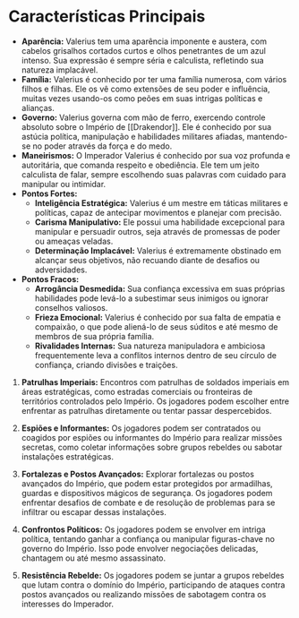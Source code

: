 # Características Principais

- **Aparência:** Valerius tem uma aparência imponente e austera, com cabelos grisalhos cortados curtos e olhos penetrantes de um azul intenso. Sua expressão é sempre séria e calculista, refletindo sua natureza implacável.
- **Família:** Valerius é conhecido por ter uma família numerosa, com vários filhos e filhas. Ele os vê como extensões de seu poder e influência, muitas vezes usando-os como peões em suas intrigas políticas e alianças.
- **Governo:** Valerius governa com mão de ferro, exercendo controle absoluto sobre o Império de [[Drakendor]]. Ele é conhecido por sua astúcia política, manipulação e habilidades militares afiadas, mantendo-se no poder através da força e do medo.
- **Maneirismos:** O Imperador Valerius é conhecido por sua voz profunda e autoritária, que comanda respeito e obediência. Ele tem um jeito calculista de falar, sempre escolhendo suas palavras com cuidado para manipular ou intimidar.
- **Pontos Fortes:**
  - **Inteligência Estratégica:** Valerius é um mestre em táticas militares e políticas, capaz de antecipar movimentos e planejar com precisão.
  - **Carisma Manipulativo:** Ele possui uma habilidade excepcional para manipular e persuadir outros, seja através de promessas de poder ou ameaças veladas.
  - **Determinação Implacável:** Valerius é extremamente obstinado em alcançar seus objetivos, não recuando diante de desafios ou adversidades.
- **Pontos Fracos:**
  - **Arrogância Desmedida:** Sua confiança excessiva em suas próprias habilidades pode levá-lo a subestimar seus inimigos ou ignorar conselhos valiosos.
  - **Frieza Emocional:** Valerius é conhecido por sua falta de empatia e compaixão, o que pode aliená-lo de seus súditos e até mesmo de membros de sua própria família.
  - **Rivalidades Internas:** Sua natureza manipuladora e ambiciosa frequentemente leva a conflitos internos dentro de seu círculo de confiança, criando divisões e traições.

1. **Patrulhas Imperiais:** Encontros com patrulhas de soldados imperiais em áreas estratégicas, como estradas comerciais ou fronteiras de territórios controlados pelo Império. Os jogadores podem escolher entre enfrentar as patrulhas diretamente ou tentar passar despercebidos.

2. **Espiões e Informantes:** Os jogadores podem ser contratados ou coagidos por espiões ou informantes do Império para realizar missões secretas, como coletar informações sobre grupos rebeldes ou sabotar instalações estratégicas.

3. **Fortalezas e Postos Avançados:** Explorar fortalezas ou postos avançados do Império, que podem estar protegidos por armadilhas, guardas e dispositivos mágicos de segurança. Os jogadores podem enfrentar desafios de combate e de resolução de problemas para se infiltrar ou escapar dessas instalações.

4. **Confrontos Políticos:** Os jogadores podem se envolver em intriga política, tentando ganhar a confiança ou manipular figuras-chave no governo do Império. Isso pode envolver negociações delicadas, chantagem ou até mesmo assassinato.

5. **Resistência Rebelde:** Os jogadores podem se juntar a grupos rebeldes que lutam contra o domínio do Império, participando de ataques contra postos avançados ou realizando missões de sabotagem contra os interesses do Imperador.
